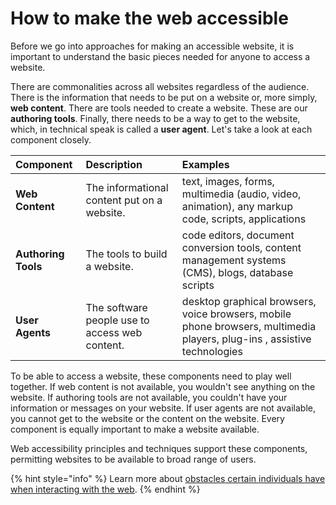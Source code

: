 # How to make the web accessible

Before we go into approaches for making an accessible website, it is important to understand the basic pieces needed for anyone to access a website.

There are commonalities across all websites regardless of the audience. There is the information that needs to be put on a website or, more simply, **web content**. There are tools needed to create a website. These are our **authoring tools**. Finally, there needs to be a way to get to the website, which, in technical speak is called a **user agent**. Let's take a look at each component closely.

| Component | Description | Examples |
| :--- | :--- | :--- |
| **Web Content** | The informational content put on a website. | text, images, forms, multimedia \(audio, video, animation\), any markup code, scripts, applications |
| **Authoring Tools** | The tools to build a website. | code editors, document conversion tools, content management systems \(CMS\), blogs, database scripts |
| **User Agents** | The software people use to access web content. | desktop graphical browsers, voice browsers, mobile phone browsers, multimedia players, plug-ins , assistive technologies |

To be able to access a website, these components need to play well together. If web content is not available, you wouldn't see anything on the website. If authoring tools are not available, you couldn't have your information or messages on your website. If user agents are not available, you cannot get to the website or the content on the website. Every component is equally important to make a website available.

Web accessibility principles and techniques support these components, permitting websites to be available to broad range of users.

{% hint style="info" %}
Learn more about [obstacles certain individuals have when interacting with the web](global-obstacles/).
{% endhint %}



